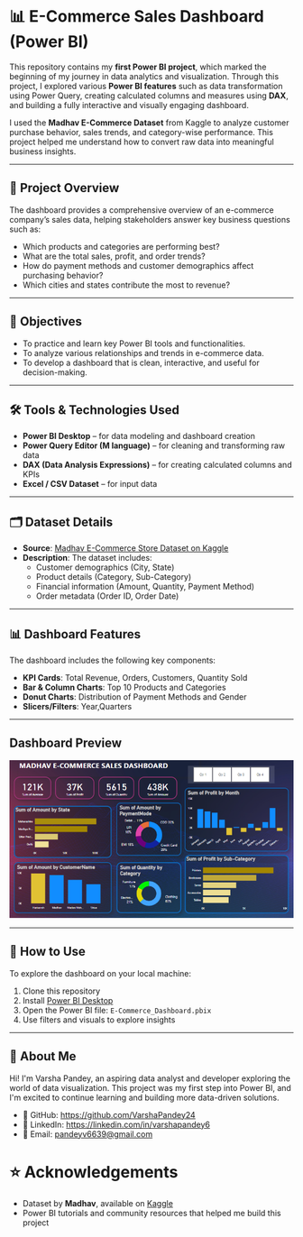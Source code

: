 # 📊 E-Commerce Sales Dashboard (Power BI)

This repository contains my **first Power BI project**, which marked the beginning of my journey in data analytics and visualization. Through this project, I explored various **Power BI features** such as data transformation using Power Query, creating calculated columns and measures using **DAX**, and building a fully interactive and visually engaging dashboard.

I used the **Madhav E-Commerce Dataset** from Kaggle to analyze customer purchase behavior, sales trends, and category-wise performance. This project helped me understand how to convert raw data into meaningful business insights.

---

## 📁 Project Overview

The dashboard provides a comprehensive overview of an e-commerce company’s sales data, helping stakeholders answer key business questions such as:

- Which products and categories are performing best?
- What are the total sales, profit, and order trends?
- How do payment methods and customer demographics affect purchasing behavior?
- Which cities and states contribute the most to revenue?

---

## 🎯 Objectives

- To practice and learn key Power BI tools and functionalities.
- To analyze various relationships and trends in e-commerce data.
- To develop a dashboard that is clean, interactive, and useful for decision-making.

---

## 🛠 Tools & Technologies Used

- **Power BI Desktop** – for data modeling and dashboard creation  
- **Power Query Editor (M language)** – for cleaning and transforming raw data  
- **DAX (Data Analysis Expressions)** – for creating calculated columns and KPIs  
- **Excel / CSV Dataset** – for input data

---

## 🗂 Dataset Details

- **Source**: [Madhav E-Commerce Store Dataset on Kaggle](https://www.kaggle.com/datasets/saadharoon27/madhav-store-dataset)
- **Description**: The dataset includes:
  - Customer demographics (City, State)
  - Product details (Category, Sub-Category)
  - Financial information (Amount, Quantity, Payment Method)
  - Order metadata (Order ID, Order Date)

---

## 📊 Dashboard Features

The dashboard includes the following key components:

- **KPI Cards**: Total Revenue, Orders, Customers, Quantity Sold
- **Bar & Column Charts**: Top 10 Products and Categories
- **Donut Charts**: Distribution of Payment Methods and Gender
- **Slicers/Filters**: Year,Quarters

---
## Dashboard Preview
![Dashboard Image](PowerBI_Dashboard.png)

---

## 🚀 How to Use

To explore the dashboard on your local machine:

1. Clone this repository
2. Install [Power BI Desktop](https://powerbi.microsoft.com/en-us/desktop/)
3. Open the Power BI file: `E-Commerce_Dashboard.pbix`
4. Use filters and visuals to explore insights

---

## 👤 About Me

Hi! I'm Varsha Pandey, an aspiring data analyst and developer exploring the world of data visualization. This project was my first step into Power BI, and I'm excited to continue learning and building more data-driven solutions.

- 💼 GitHub: https://github.com/VarshaPandey24
- 🔗 LinkedIn: https://linkedin.com/in/varshapandey6
- 📧 Email: pandeyv6639@gmail.com

# ⭐ Acknowledgements

- Dataset by **Madhav**, available on [Kaggle](https://www.kaggle.com/datasets/madhab/ecommerce-dataset)
- Power BI tutorials and community resources that helped me build this project
